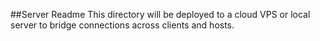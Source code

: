 ##Server Readme
This directory will be deployed to a cloud VPS or local server to bridge connections across clients and hosts.
